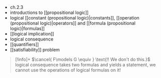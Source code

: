 - ch.2.3
- introductions to [[propositional logic]]
- logical [[constant (propositional logic)|constants]], [[operation (propositional logic)|operators]] and [[formula (propositional logic)|formulas]]
- [[logical implication]]
- logical consequence
- [[quantifiers]]
- [[satisfiability]] problem


> [!info]+ $\cancel{ F\models G \equiv } \text{!! We don't do this.}$
> logical consequence takes two formulas and yields a statement, we cannot use the operations of logical formulas on it!
